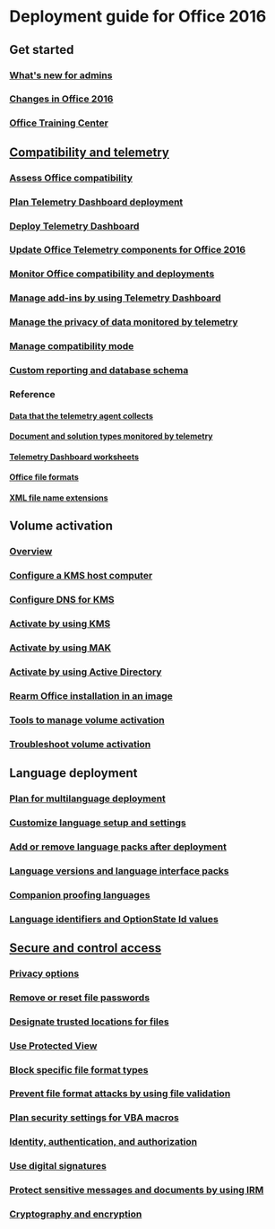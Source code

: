 
# Deployment guide for Office 2016

## Get started
### [What's new for admins](what-s-new-for-admins-in-office-2016.md)
### [Changes in Office 2016](changes-in-office-2016-for-windows-desktop.md)
### [Office Training Center](https://support.office.com/office-training-center)

## [Compatibility and telemetry](../compat/compatibility-and-telemetry-in-office.md?toc=/deployoffice/office2016/toc.json)
### [Assess Office compatibility](../compat/assess-office-compatibility.md?toc=/deployoffice/office2016/toc.json)
### [Plan Telemetry Dashboard deployment](../compat/plan-telemetry-dashboard-deployment.md?toc=/deployoffice/office2016/toc.json)
### [Deploy Telemetry Dashboard](../compat/deploy-telemetry-dashboard.md?toc=/deployoffice/office2016/toc.json)
### [Update Office Telemetry components for Office 2016](../compat/update-office-telemetry-components-for-office-2016.md?toc=/deployoffice/office2016/toc.json)
### [Monitor Office compatibility and deployments](../compat/monitor-office-compatibility-and-deployments-by-using-telemetry-dashboard.md?toc=/deployoffice/office2016/toc.json)
### [Manage add-ins by using Telemetry Dashboard](../compat/manage-add-ins-by-using-telemetry-dashboard-in-office.md?toc=/deployoffice/office2016/toc.json)
### [Manage the privacy of data monitored by telemetry](../compat/manage-the-privacy-of-data-monitored-by-telemetry-in-office.md?toc=/deployoffice/office2016/toc.json)
### [Manage compatibility mode](../compat/manage-compatibility-mode-for-office.md?toc=/deployoffice/office2016/toc.json)
### [Custom reporting and database schema](../compat/custom-reporting-and-database-schema-reference-for-telemetry-dashboard.md?toc=/deployoffice/office2016/toc.json)
### Reference
#### [Data that the telemetry agent collects](../compat/data-that-the-telemetry-agent-collects-in-office.md?toc=/deployoffice/office2016/toc.json)
#### [Document and solution types monitored by telemetry](../compat/document-and-solution-types-monitored-by-telemetry-in-office.md?toc=/deployoffice/office2016/toc.json)
#### [Telemetry Dashboard worksheets](../compat/telemetry-dashboard-worksheet-reference.md?toc=/deployoffice/office2016/toc.json)
#### [Office file formats](../compat/office-file-format-reference.md?toc=/deployoffice/office2016/toc.json)
#### [XML file name extensions](../compat/xml-file-name-extension-reference-for-office.md?toc=/deployoffice/office2016/toc.json)

## Volume activation
### [Overview](../vlactivation/plan-volume-activation-of-office.md?toc=/deployoffice/office2016/toc.json)
### [Configure a KMS host computer](../vlactivation/configure-a-kms-host-computer-for-office.md?toc=/deployoffice/office2016/toc.json)
### [Configure DNS for KMS](../vlactivation/configure-dns-to-activate-office-by-using-kms.md?toc=/deployoffice/office2016/toc.json)
### [Activate by using KMS](../vlactivation/activate-office-by-using-kms.md?toc=/deployoffice/office2016/toc.json)
### [Activate by using MAK](../vlactivation/activate-office-by-using-mak.md?toc=/deployoffice/office2016/toc.json)
### [Activate by using Active Directory](../vlactivation/activate-office-by-using-active-directory.md?toc=/deployoffice/office2016/toc.json)
### [Rearm Office installation in an image](../vlactivation/rearm-an-office-installation-on-an-image-when-using-kms-to-activate.md?toc=/deployoffice/office2016/toc.json)
### [Tools to manage volume activation](../vlactivation/tools-to-manage-volume-activation-of-office.md?toc=/deployoffice/office2016/toc.json)
### [Troubleshoot volume activation](../vlactivation/troubleshoot-volume-activation-of-office.md?toc=/deployoffice/office2016/toc.json)

## Language deployment
### [Plan for multilanguage deployment](plan-for-multilanguage-deployment-of-office-2016.md)
### [Customize language setup and settings](customize-language-setup-and-settings-for-office-2016.md)
### [Add or remove language packs after deployment](add-or-remove-language-packs-after-deployment-of-office-2016.md)
### [Language versions and language interface packs](language-versions-and-language-interface-packs-in-office-2016.md)
### [Companion proofing languages](companion-proofing-languages-for-office-2016.md)
### [Language identifiers and OptionState Id values](language-identifiers-and-optionstate-id-values-in-office-2016.md)

## [Secure and control access](../security/secure-and-control-access-to-office.md?toc=/deployoffice/office2016/toc.json)
### [Privacy options](../security/privacy-options-in-office.md?toc=/deployoffice/office2016/toc.json)
### [Remove or reset file passwords](../security/remove-or-reset-file-passwords-in-office.md?toc=/deployoffice/office2016/toc.json)
### [Designate trusted locations for files](../security/designate-trusted-locations-for-files-in-office.md?toc=/deployoffice/office2016/toc.json)
### [Use Protected View](../security/set-up-a-safe-environment-to-open-files-by-using-protected-view-in-office.md?toc=/deployoffice/office2016/toc.json)
### [Block specific file format types](../security/block-specific-file-format-types-in-office.md?toc=/deployoffice/office2016/toc.json)
### [Prevent file format attacks by using file validation](../security/prevent-file-format-attacks-by-using-file-validation-in-office.md?toc=/deployoffice/office2016/toc.json)
### [Plan security settings for VBA macros](../security/plan-security-settings-for-vba-macros-in-office.md?toc=/deployoffice/office2016/toc.json)
### [Identity, authentication, and authorization](../security/identity-authentication-and-authorization-in-office.md?toc=/deployoffice/office2016/toc.json)
### [Use digital signatures](../security/use-digital-signatures-with-office.md?toc=/deployoffice/office2016/toc.json)
### [Protect sensitive messages and documents by using IRM](../security/protect-sensitive-messages-and-documents-by-using-irm-in-office.md?toc=/deployoffice/office2016/toc.json)
### [Cryptography and encryption](../security/cryptography-and-encryption-in-office.md?toc=/deployoffice/office2016/toc.json)
